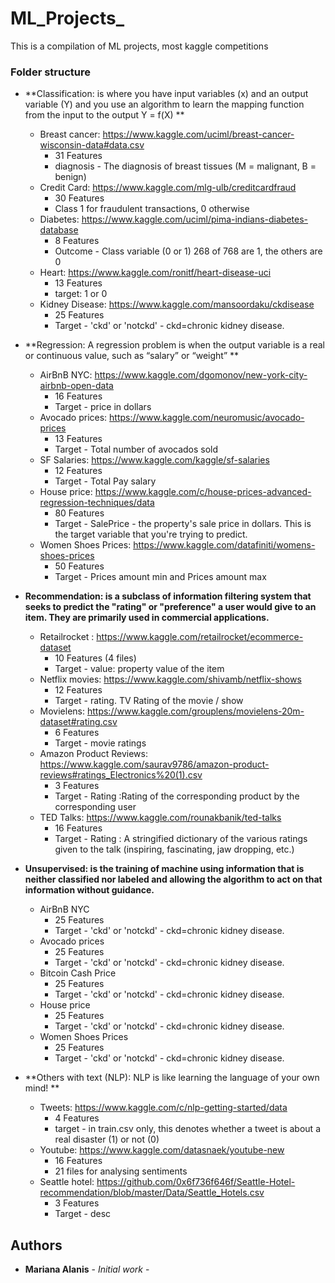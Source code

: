 # ML_Projects_
This is a compilation of ML projects, most kaggle competitions

### Folder structure

* **Classification: is where you have input variables (x) and an output variable (Y) and you use an algorithm to learn the mapping function from the input to the output Y = f(X) **
  * Breast cancer: https://www.kaggle.com/uciml/breast-cancer-wisconsin-data#data.csv
      * 31 Features
      * diagnosis - The diagnosis of breast tissues (M = malignant, B = benign)
  * Credit Card: https://www.kaggle.com/mlg-ulb/creditcardfraud
      * 30 Features
      * Class 1 for fraudulent transactions, 0 otherwise
  * Diabetes: https://www.kaggle.com/uciml/pima-indians-diabetes-database
      * 8 Features
      * Outcome - Class variable (0 or 1) 268 of 768 are 1, the others are 0
  * Heart: https://www.kaggle.com/ronitf/heart-disease-uci
      * 13 Features
      * target: 1 or 0 
  * Kidney Disease: https://www.kaggle.com/mansoordaku/ckdisease
      * 25 Features
      * Target -  'ckd' or 'notckd' - ckd=chronic kidney disease.
* **Regression: A regression problem is when the output variable is a real or continuous value, such as “salary” or “weight” **
  * AirBnB NYC: https://www.kaggle.com/dgomonov/new-york-city-airbnb-open-data
      * 16 Features
      * Target -  price in dollars
  * Avocado prices:  https://www.kaggle.com/neuromusic/avocado-prices
      * 13 Features
      * Target -  Total number of avocados sold
  * SF Salaries: https://www.kaggle.com/kaggle/sf-salaries
      * 12 Features
      * Target -  Total Pay salary
  * House price: https://www.kaggle.com/c/house-prices-advanced-regression-techniques/data
      * 80 Features
      * Target -  SalePrice - the property's sale price in dollars. This is the target variable that you're trying to predict.
  * Women Shoes Prices: https://www.kaggle.com/datafiniti/womens-shoes-prices
      * 50 Features
      * Target -  Prices amount min and Prices amount max
* **Recommendation: is a subclass of information filtering system that seeks to predict the "rating" or "preference" a user would give to an item. They are primarily used in commercial applications.**
  * Retailrocket : https://www.kaggle.com/retailrocket/ecommerce-dataset
      * 10 Features (4 files)
      * Target -  value: property value of the item
  * Netflix movies: https://www.kaggle.com/shivamb/netflix-shows
      * 12 Features
      * Target -  rating. TV Rating of the movie / show 
  * Movielens: https://www.kaggle.com/grouplens/movielens-20m-dataset#rating.csv
      * 6 Features
      * Target -  movie ratings
  * Amazon Product Reviews: https://www.kaggle.com/saurav9786/amazon-product-reviews#ratings_Electronics%20(1).csv
      * 3 Features
      * Target - Rating :Rating of the corresponding product by the corresponding user
  * TED Talks: https://www.kaggle.com/rounakbanik/ted-talks
      * 16 Features
      * Target - Rating : A stringified dictionary of the various ratings given to the talk (inspiring, fascinating, jaw dropping, etc.)
  
* **Unsupervised: is the training of machine using information that is neither classified nor labeled and allowing the algorithm to act on that information without guidance.**
  * AirBnB NYC
      * 25 Features
      * Target -  'ckd' or 'notckd' - ckd=chronic kidney disease.
  * Avocado prices
      * 25 Features
      * Target -  'ckd' or 'notckd' - ckd=chronic kidney disease.
  * Bitcoin Cash Price
      * 25 Features
      * Target -  'ckd' or 'notckd' - ckd=chronic kidney disease.
  * House price
      * 25 Features
      * Target -  'ckd' or 'notckd' - ckd=chronic kidney disease.
  * Women Shoes Prices
      * 25 Features
      * Target -  'ckd' or 'notckd' - ckd=chronic kidney disease.
  
* **Others with text (NLP): NLP is like learning the language of your own mind! **
  * Tweets: https://www.kaggle.com/c/nlp-getting-started/data
      * 4 Features
      * target - in train.csv only, this denotes whether a tweet is about a real disaster (1) or not (0)
  * Youtube: https://www.kaggle.com/datasnaek/youtube-new
      * 16 Features
      * 21 files for analysing sentiments
  * Seattle hotel: https://github.com/0x6f736f646f/Seattle-Hotel-recommendation/blob/master/Data/Seattle_Hotels.csv
      * 3 Features
      * Target -  desc

## Authors

* **Mariana Alanis** - *Initial work* - 

